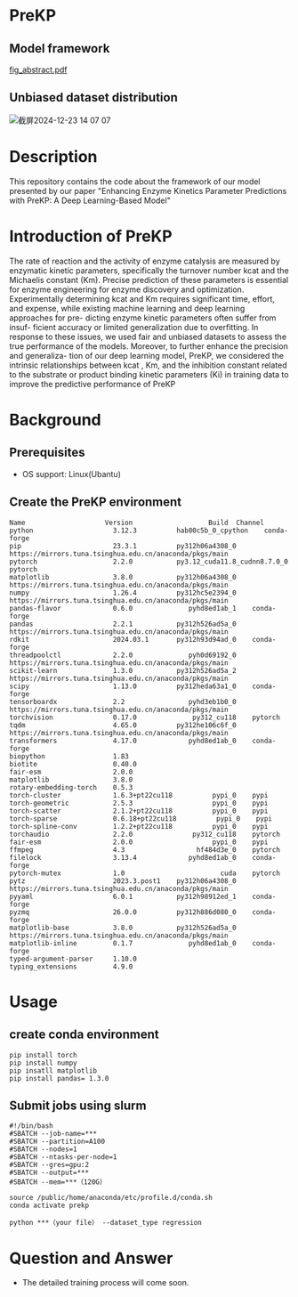 # PreKP
## Model framework
[fig_abstract.pdf](https://github.com/user-attachments/files/21404016/fig_abstract.pdf)


## Unbiased dataset distribution

![截屏2024-12-23 14 07 07](https://github.com/user-attachments/assets/5632aa5f-0f5e-48a5-8f1d-17e011dbbd8b)


# Description
This repository contains the code about the framework of our model presented by our paper "Enhancing Enzyme Kinetics Parameter Predictions with PreKP: A Deep Learning-Based Model"
# Introduction of PreKP
The rate of reaction and the activity of enzyme
catalysis are measured by enzymatic kinetic parameters,
specifically the turnover number kcat and the Michaelis
constant (Km). Precise prediction of these parameters is
essential for enzyme engineering for enzyme discovery
and optimization. Experimentally determining kcat and Km
requires significant time, effort, and expense, while existing
machine learning and deep learning approaches for pre-
dicting enzyme kinetic parameters often suffer from insuf-
ficient accuracy or limited generalization due to overfitting.
In response to these issues, we used fair and unbiased
datasets to assess the true performance of the models.
Moreover, to further enhance the precision and generaliza-
tion of our deep learning model, PreKP, we considered the
intrinsic relationships between kcat , Km, and the inhibition
constant related to the substrate or product binding kinetic
parameters (Ki) in training data to improve the predictive
performance of PreKP
# Background
##  Prerequisites
+ OS support: Linux(Ubantu)
## Create the PreKP environment
```plaintext
Name                    Version                   Build  Channel
python                    3.12.3          hab00c5b_0_cpython    conda-forge
pip                       23.3.1          py312h06a4308_0    https://mirrors.tuna.tsinghua.edu.cn/anaconda/pkgs/main
pytorch                   2.2.0           py3.12_cuda11.8_cudnn8.7.0_0    pytorch
matplotlib                3.8.0           py312h06a4308_0    https://mirrors.tuna.tsinghua.edu.cn/anaconda/pkgs/main
numpy                     1.26.4          py312hc5e2394_0    https://mirrors.tuna.tsinghua.edu.cn/anaconda/pkgs/main
pandas-flavor             0.6.0              pyhd8ed1ab_1    conda-forge
pandas                    2.2.1           py312h526ad5a_0    https://mirrors.tuna.tsinghua.edu.cn/anaconda/pkgs/main
rdkit                     2024.03.1       py312h93d94ad_0    conda-forge
threadpoolctl             2.2.0              pyh0d69192_0    https://mirrors.tuna.tsinghua.edu.cn/anaconda/pkgs/main
scikit-learn              1.3.0           py312h526ad5a_2    https://mirrors.tuna.tsinghua.edu.cn/anaconda/pkgs/main
scipy                     1.13.0          py312heda63a1_0    conda-forge
tensorboardx              2.2                pyhd3eb1b0_0    https://mirrors.tuna.tsinghua.edu.cn/anaconda/pkgs/main
torchvision               0.17.0              py312_cu118    pytorch
tqdm                      4.65.0          py312he106c6f_0    https://mirrors.tuna.tsinghua.edu.cn/anaconda/pkgs/main
transformers              4.17.0             pyhd8ed1ab_0    conda-forge
biopython                 1.83
biotite                   0.40.0
fair-esm                  2.0.0
matplotlib                3.8.0
rotary-embedding-torch    0.5.3
torch-cluster             1.6.3+pt22cu118          pypi_0    pypi
torch-geometric           2.5.3                    pypi_0    pypi
torch-scatter             2.1.2+pt22cu118          pypi_0    pypi
torch-sparse              0.6.18+pt22cu118          pypi_0    pypi
torch-spline-conv         1.2.2+pt22cu118          pypi_0    pypi
torchaudio                2.2.0               py312_cu118    pytorch
fair-esm                  2.0.0                    pypi_0    pypi
ffmpeg                    4.3                  hf484d3e_0    pytorch
filelock                  3.13.4             pyhd8ed1ab_0    conda-forge
pytorch-mutex             1.0                        cuda    pytorch
pytz                      2023.3.post1    py312h06a4308_0    https://mirrors.tuna.tsinghua.edu.cn/anaconda/pkgs/main
pyyaml                    6.0.1           py312h98912ed_1    conda-forge
pyzmq                     26.0.0          py312h886d080_0    conda-forge
matplotlib-base           3.8.0           py312h526ad5a_0    https://mirrors.tuna.tsinghua.edu.cn/anaconda/pkgs/main
matplotlib-inline         0.1.7              pyhd8ed1ab_0    conda-forge
typed-argument-parser     1.10.0
typing_extensions         4.9.0

```
# Usage
## create conda environment 
```plaintext
pip install torch
pip install numpy
pip insatll matplotlib
pip install pandas= 1.3.0
```

## Submit jobs using slurm
```plaintext
#!/bin/bash
#SBATCH --job-name=***
#SBATCH --partition=A100
#SBATCH --nodes=1                     
#SBATCH --ntasks-per-node=1            
#SBATCH --gres=gpu:2                
#SBATCH --output=*** 
#SBATCH --mem=***（120G）  

source /public/home/anaconda/etc/profile.d/conda.sh
conda activate prekp

python ***（your file） --dataset_type regression
```

# Question and Answer
- The detailed training process will come soon.




